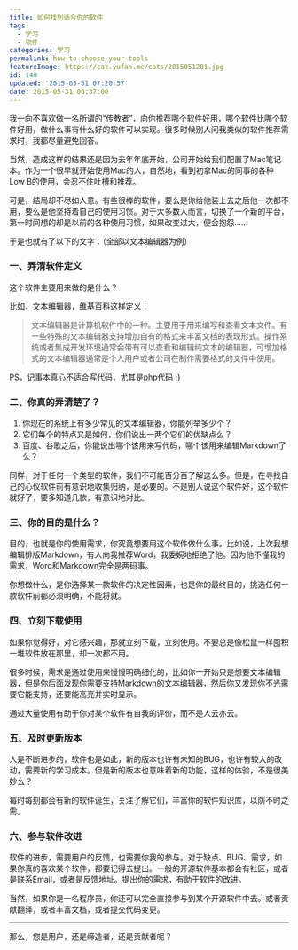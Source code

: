 ```yaml
---
title: 如何找到适合你的软件
tags:
  - 学习
  - 软件
categories: 学习
permalink: how-to-choose-your-tools
featureImage: https://cat.yufan.me/cats/2015051201.jpg
id: 140
updated: '2015-05-31 07:20:57'
date: 2015-05-31 06:37:00
---
```


我一向不喜欢做一名所谓的“传教者”，向你推荐哪个软件好用，哪个软件比哪个软件好用，做什么事有什么好的软件可以实现。很多时候别人问我类似的软件推荐需求时，我都尽量避免回答。

当然，造成这样的结果还是因为去年年底开始，公司开始给我们配置了Mac笔记本。作为一个很早就开始使用Mac的人，自然地，看到初拿Mac的同事的各种Low B的使用，会忍不住吐槽和推荐。

<!--more-->

可是，结局却不尽如人意。有些很棒的软件，要么是你给他装上去之后他一次都不用，要么是他坚持着自己的使用习惯。对于大多数人而言，切换了一个新的平台，第一时间想的却是以前的各种使用习惯，如果改变过大，便会抱怨……

于是也就有了以下的文字：（全部以文本编辑器为例）

### 一、弄清软件定义

这个软件主要用来做的是什么？

比如，文本编辑器，维基百科这样定义：
>文本编辑器是计算机软件中的一种。主要用于用来编写和查看文本文件。有一些特殊的文本编辑器支持增加自有的格式来丰富文档的表现形式。操作系统或者集成开发环境通常会带有可以查看和编辑纯文本的编辑器，可增加格式的文本编辑器通常是个人用户或者公司在制作需要格式的文件中使用。

PS，记事本真心不适合写代码，尤其是php代码 ;)

### 二、你真的弄清楚了？

1. 你现在的系统上有多少常见的文本编辑器，你能列举多少个？
2. 它们每个的特点又是如何，你们说出一两个它们的优缺点么？
3. 百度、谷歌之后，你能说出哪个该用来写代码，哪个该用来编辑Markdown了么？

同样，对于任何一个类型的软件，我们不可能百分百了解这么多。但是，在寻找自己的心仪软件前有意识地收集归纳，是必要的。不是别人说这个软件好，这个软件就好了，要多知道几款，有意识地对比。

### 三、你的目的是什么？

目的，也就是你的使用需求，你究竟想要用这个软件做什么事。比如说，上次我想编辑排版Markdown，有人向我推荐Word，我委婉地拒绝了他。因为他不懂我的需求，Word和Markdown完全是两码事。

你想做什么，是你选择某一款软件的决定性因素，也是你的最终目的，挑选任何一款软件前都必须明确，不能将就。

### 四、立刻下载使用

如果你觉得好，对它感兴趣，那就立刻下载，立刻使用。不要总是像松鼠一样囤积一堆软件放在那里，却一次都不用。

很多时候，需求是通过使用来慢慢明确细化的，比如你一开始只是想要文本编辑器，但是你后面发现你需要支持Markdown的文本编辑器，然后你又发现你不光需要它能支持，还要能高亮并实时显示。

通过大量使用有助于你对某个软件有自我的评价，而不是人云亦云。

### 五、及时更新版本

人是不断进步的，软件也是如此，新的版本也许有未知的BUG，也许有较大的改动，需要新的学习成本。但是新的版本也意味着新的功能，这样的体验，不是很美妙么？

每时每刻都会有新的软件诞生，关注了解它们，丰富你的软件知识库，以防不时之需。

### 六、参与软件改进

软件的进步，需要用户的反馈，也需要你我的参与。对于缺点、BUG、需求，如果你真的喜欢某个软件，都要记得去提出。一般的开源软件基本都会有社区，或者是联系Email，或者是反馈地址。提出你的需求，有助于软件的改进。

当然，如果你是一名程序员，你还可以完全直接参与到某个开源软件中去。或者贡献翻译，或者丰富文档，或者提交代码变更。

----

那么，您是用户，还是缔造者，还是贡献者呢？
